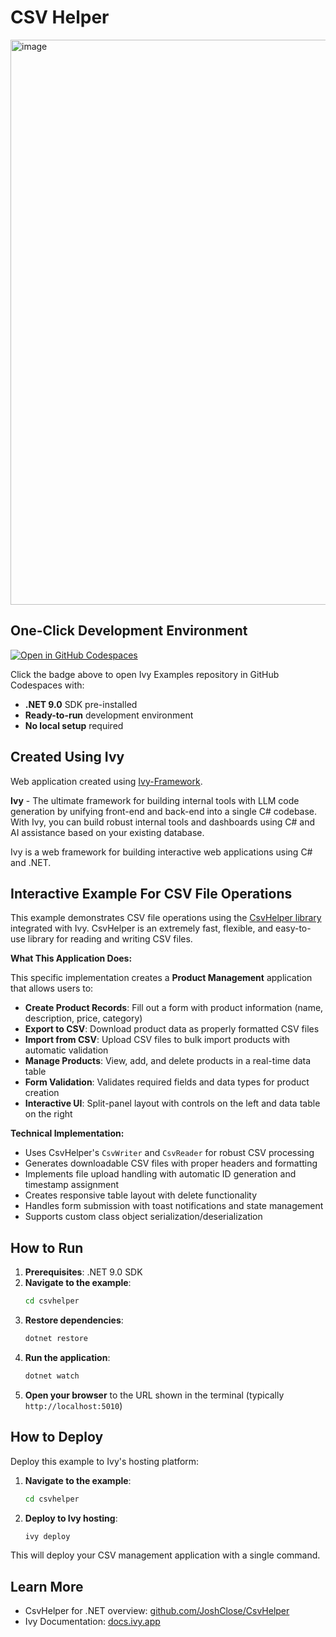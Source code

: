 # CSV Helper

<img width="1913" height="904" alt="image" src="https://github.com/user-attachments/assets/2b471250-20a2-4318-8f64-30a3a87dd151" />

## One-Click Development Environment

[![Open in GitHub Codespaces](https://github.com/codespaces/badge.svg)](https://github.com/codespaces/new?hide_repo_select=true&ref=main&repo=Ivy-Interactive%2FIvy-Examples&machine=standardLinux32gb&devcontainer_path=.devcontainer%2Fcsvhelper%2Fdevcontainer.json&location=EuropeWest)

Click the badge above to open Ivy Examples repository in GitHub Codespaces with:
- **.NET 9.0** SDK pre-installed
- **Ready-to-run** development environment
- **No local setup** required

## Created Using Ivy

Web application created using [Ivy-Framework](https://github.com/Ivy-Interactive/Ivy-Framework).

**Ivy** - The ultimate framework for building internal tools with LLM code generation by unifying front-end and back-end into a single C# codebase. With Ivy, you can build robust internal tools and dashboards using C# and AI assistance based on your existing database.

Ivy is a web framework for building interactive web applications using C# and .NET.

## Interactive Example For CSV File Operations

This example demonstrates CSV file operations using the [CsvHelper library](https://github.com/JoshClose/CsvHelper) integrated with Ivy. CsvHelper is an extremely fast, flexible, and easy-to-use library for reading and writing CSV files.

**What This Application Does:**

This specific implementation creates a **Product Management** application that allows users to:

- **Create Product Records**: Fill out a form with product information (name, description, price, category)
- **Export to CSV**: Download product data as properly formatted CSV files
- **Import from CSV**: Upload CSV files to bulk import products with automatic validation
- **Manage Products**: View, add, and delete products in a real-time data table
- **Form Validation**: Validates required fields and data types for product creation
- **Interactive UI**: Split-panel layout with controls on the left and data table on the right

**Technical Implementation:**

- Uses CsvHelper's `CsvWriter` and `CsvReader` for robust CSV processing
- Generates downloadable CSV files with proper headers and formatting
- Implements file upload handling with automatic ID generation and timestamp assignment
- Creates responsive table layout with delete functionality
- Handles form submission with toast notifications and state management
- Supports custom class object serialization/deserialization

## How to Run

1. **Prerequisites**: .NET 9.0 SDK
2. **Navigate to the example**:
   ```bash
   cd csvhelper
   ```
3. **Restore dependencies**:
   ```bash
   dotnet restore
   ```
4. **Run the application**:
   ```bash
   dotnet watch
   ```
5. **Open your browser** to the URL shown in the terminal (typically `http://localhost:5010`)

## How to Deploy

Deploy this example to Ivy's hosting platform:

1. **Navigate to the example**:
   ```bash
   cd csvhelper
   ```
2. **Deploy to Ivy hosting**:
   ```bash
   ivy deploy
   ```
This will deploy your CSV management application with a single command.

## Learn More

- CsvHelper for .NET overview: [github.com/JoshClose/CsvHelper](https://github.com/JoshClose/CsvHelper)
- Ivy Documentation: [docs.ivy.app](https://docs.ivy.app)